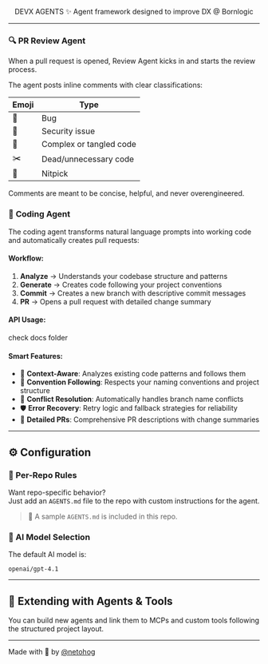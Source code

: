 <div align="center">


DEVX AGENTS ✨
Agent framework designed to improve DX @ Bornlogic

---

</div>


### 🔍 **PR Review Agent**

When a pull request is opened, Review Agent kicks in and starts the review process.

The agent posts inline comments with clear classifications:

| Emoji  | Type                  |
|--------|------------------------|
| 🐛     | Bug                    |
| 🔐     | Security issue         |
| 🍝     | Complex or tangled code|
| ✂️     | Dead/unnecessary code  |
| 📝     | Nitpick                |

Comments are meant to be concise, helpful, and never overengineered.

### 🤖 **Coding Agent**

The coding agent transforms natural language prompts into working code and automatically creates pull requests:

#### **Workflow:**
1. **Analyze** → Understands your codebase structure and patterns
2. **Generate** → Creates code following your project conventions  
3. **Commit** → Creates a new branch with descriptive commit messages
4. **PR** → Opens a pull request with detailed change summary

#### **API Usage:**

check docs folder

#### **Smart Features:**
- 🧠 **Context-Aware**: Analyzes existing code patterns and follows them
- 🎯 **Convention Following**: Respects your naming conventions and project structure  
- 🔄 **Conflict Resolution**: Automatically handles branch name conflicts
- 🛡️ **Error Recovery**: Retry logic and fallback strategies for reliability
- 📝 **Detailed PRs**: Comprehensive PR descriptions with change summaries

---

## ⚙️ Configuration

### 🧠 Per-Repo Rules

Want repo-specific behavior?  
Just add an `AGENTS.md` file to the repo with custom instructions for the agent.

> 📝 A sample `AGENTS.md` is included in this repo.

### 🧠 AI Model Selection

The default AI model is:

```
openai/gpt-4.1
```
---

## 🧩 Extending with Agents & Tools

You can build new agents and link them to MCPs and custom tools following the structured project layout.

---

Made with 🧉 by [@netohog](https://x.com/netohog)
